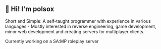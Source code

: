 ## :wave: Hi! I'm polsox
Short and Simple:
A self-taught programmer with experience in various languages - Mostly interested in reverse engineering, game development, minor web development and creating servers for multiplayer clients.

Currently working on a SA:MP roleplay server
